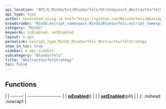```yaml
---
api_location: "API/E_MinSG/Ext/BlueSurfels/Strategies/E_AbstractSurfelStrategy.cpp:38:18"
api_type: type
author: Generated using <a href="https://github.com/MeisterYeti/WhatsUpDoc">WhatsUpDoc</a>
breadcrumbs: "MinSG:escript_namespace_MinSG|BlueSurfels:escript_namespace_MinSG_BlueSurfels"
category: "MinSG"
keywords: isEnabled, setEnabled
layout: e_api
permalink: escript_type_MinSG_BlueSurfels_AbstractSurfelStrategy
show_in_toc: true
sidebar: e_api_sidebar
subcategory: "BlueSurfels"
title: "AbstractSurfelStrategy"
toc: false
---
```


## Functions

|
| ------: | ----------------- |
| **[isEnabled](classMinSG_1_1BlueSurfels_1_1AbstractSurfelStrategy#classMinSG_1_1BlueSurfels_1_1AbstractSurfelStrategy_1af72a28b486ab513f701a55de975e15a9)**() |  |
| **[setEnabled](classMinSG_1_1BlueSurfels_1_1AbstractSurfelStrategy#classMinSG_1_1BlueSurfels_1_1AbstractSurfelStrategy_1a64bf9c0f2eecd581d8dec76a4b32f0f6)**(p0) |  |
{: .nohead .nowrap1 }
